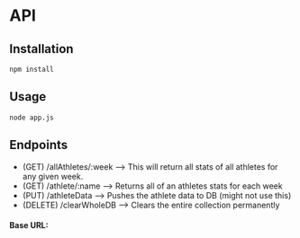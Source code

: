 # API

## Installation

```
npm install
```

## Usage

```
node app.js
```

## Endpoints

- (GET) /allAthletes/:week --> This will return all stats of all athletes for any given week.
- (GET) /athlete/:name --> Returns all of an athletes stats for each week
- (PUT) /athleteData --> Pushes the athlete data to DB (might not use this)
- (DELETE) /clearWholeDB --> Clears the entire collection permanently

#### Base URL:
